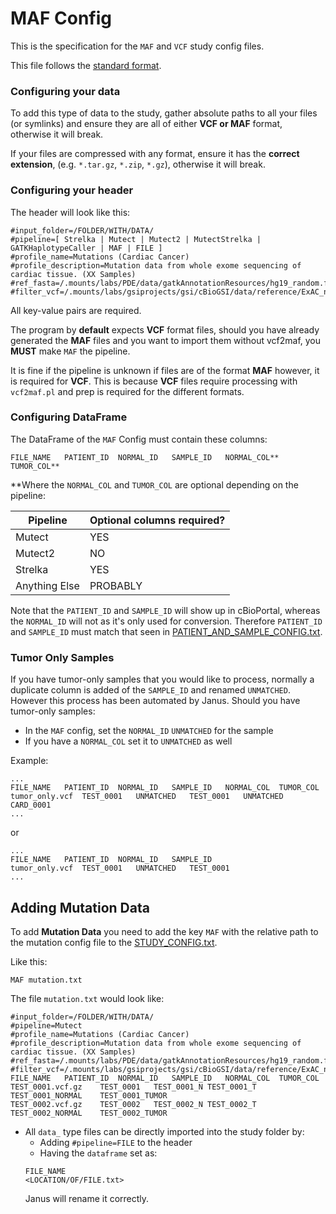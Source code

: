 # MAF Config
This is the specification for the `MAF` and `VCF` study config files.

This file follows the [standard format](STUDY_CONFIG.md).

### Configuring your data
To add this type of data to the study, gather absolute paths to all your files (or symlinks) and ensure they are all of either **VCF or MAF** format, otherwise it will break.

If your files are compressed with any format, ensure it has the **correct extension**, (e.g. `*.tar.gz`, `*.zip`, `*.gz`), otherwise it will break.

### Configuring your header

The header will look like this:
```
#input_folder=/FOLDER/WITH/DATA/
#pipeline=[ Strelka | Mutect | Mutect2 | MutectStrelka | GATKHaplotypeCaller | MAF | FILE ]
#profile_name=Mutations (Cardiac Cancer)
#profile_description=Mutation data from whole exome sequencing of cardiac tissue. (XX Samples)
#ref_fasta=/.mounts/labs/PDE/data/gatkAnnotationResources/hg19_random.fa
#filter_vcf=/.mounts/labs/gsiprojects/gsi/cBioGSI/data/reference/ExAC_nonTCGA.r0.3.1.sites.vep.vcf.gz
```
All key-value pairs are required. 

The program by **default** expects **VCF** format files, should you have already generated the **MAF** files and you want to import them without vcf2maf, you **MUST** make `MAF` the pipeline.

It is fine if the pipeline is unknown if files are of the format **MAF** however, it is required for **VCF**.
This is because **VCF** files require processing with `vcf2maf.pl` and prep is required for the different formats.

### Configuring DataFrame

The DataFrame of the `MAF` Config must contain these columns:

```
FILE_NAME	PATIENT_ID	NORMAL_ID	SAMPLE_ID	NORMAL_COL**	TUMOR_COL**
```

**Where the `NORMAL_COL` and `TUMOR_COL` are optional depending on the pipeline:

|Pipeline	|Optional columns required?	|
|---------------|-------------------------------|
|Mutect		|YES				|
|Mutect2	|NO				|
|Strelka	|YES				|
|Anything Else	|PROBABLY			|

Note that the `PATIENT_ID` and `SAMPLE_ID` will show up in cBioPortal, whereas the `NORMAL_ID` will not as it's only used for conversion.
Therefore `PATIENT_ID` and `SAMPLE_ID` must match that seen in [PATIENT_AND_SAMPLE_CONFIG.txt](PATIENT_AND_SAMPLE_CONFIG.md).

### Tumor Only Samples
If you have tumor-only samples that you would like to process, normally a duplicate column is added of the `SAMPLE_ID` and renamed `UNMATCHED`. However this process has been automated by Janus.
Should you have tumor-only samples:

* In the `MAF` config, set the `NORMAL_ID` `UNMATCHED` for the sample
* If you have a `NORMAL_COL` set it to `UNMATCHED` as well

Example:
```
...
FILE_NAME	PATIENT_ID	NORMAL_ID	SAMPLE_ID	NORMAL_COL	TUMOR_COL
tumor_only.vcf	TEST_0001	UNMATCHED	TEST_0001	UNMATCHED	CARD_0001
...
```
or
```
...
FILE_NAME	PATIENT_ID	NORMAL_ID	SAMPLE_ID
tumor_only.vcf	TEST_0001	UNMATCHED	TEST_0001
...
```

## Adding Mutation Data

To add **Mutation Data** you need to add the key `MAF` with the relative path to the mutation config file to the [STUDY_CONFIG.txt](STUDY_CONFIG.md). 

Like this:

```
MAF	mutation.txt
```
The file `mutation.txt` would look like:

```
#input_folder=/FOLDER/WITH/DATA/
#pipeline=Mutect
#profile_name=Mutations (Cardiac Cancer)
#profile_description=Mutation data from whole exome sequencing of cardiac tissue. (XX Samples)
#ref_fasta=/.mounts/labs/PDE/data/gatkAnnotationResources/hg19_random.fa
#filter_vcf=/.mounts/labs/gsiprojects/gsi/cBioGSI/data/reference/ExAC_nonTCGA.r0.3.1.sites.vep.vcf.gz
FILE_NAME	PATIENT_ID	NORMAL_ID	SAMPLE_ID	NORMAL_COL	TUMOR_COL
TEST_0001.vcf.gz	TEST_0001	TEST_0001_N	TEST_0001_T	TEST_0001_NORMAL	TEST_0001_TUMOR
TEST_0002.vcf.gz	TEST_0002	TEST_0002_N	TEST_0002_T	TEST_0002_NORMAL	TEST_0002_TUMOR
```
- All `data_` type files can be directly imported into the study folder by:
  - Adding `#pipeline=FILE` to the header
  - Having the `dataframe` set as:
  ```
  FILE_NAME
  <LOCATION/OF/FILE.txt>
  ```
  Janus will rename it correctly.